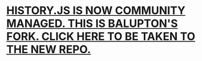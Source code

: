 # [HISTORY.JS IS NOW COMMUNITY MANAGED. THIS IS BALUPTON'S FORK. CLICK HERE TO BE TAKEN TO THE NEW REPO.](https://github.com/browserstate/history.js)
